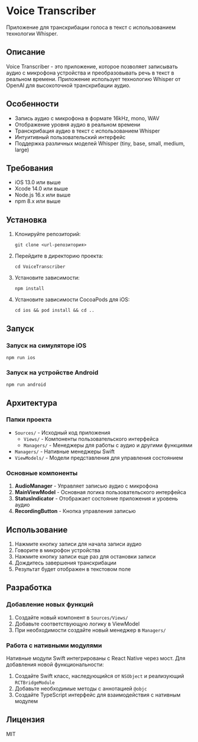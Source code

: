 # Voice Transcriber

Приложение для транскрибации голоса в текст с использованием технологии Whisper.

## Описание

Voice Transcriber - это приложение, которое позволяет записывать аудио с микрофона устройства и преобразовывать речь в текст в реальном времени. Приложение использует технологию Whisper от OpenAI для высокоточной транскрибации аудио.

## Особенности

- Запись аудио с микрофона в формате 16kHz, mono, WAV
- Отображение уровня аудио в реальном времени
- Транскрибация аудио в текст с использованием Whisper
- Интуитивный пользовательский интерфейс
- Поддержка различных моделей Whisper (tiny, base, small, medium, large)

## Требования

- iOS 13.0 или выше
- Xcode 14.0 или выше
- Node.js 16.x или выше
- npm 8.x или выше

## Установка

1. Клонируйте репозиторий:
   ```
   git clone <url-репозитория>
   ```

2. Перейдите в директорию проекта:
   ```
   cd VoiceTranscriber
   ```

3. Установите зависимости:
   ```
   npm install
   ```

4. Установите зависимости CocoaPods для iOS:
   ```
   cd ios && pod install && cd ..
   ```

## Запуск

### Запуск на симуляторе iOS

```
npm run ios
```

### Запуск на устройстве Android

```
npm run android
```

## Архитектура

### Папки проекта

- `Sources/` - Исходный код приложения
  - `Views/` - Компоненты пользовательского интерфейса
  - `Managers/` - Менеджеры для работы с аудио и другими функциями
- `Managers/` - Нативные менеджеры Swift
- `ViewModels/` - Модели представления для управления состоянием

### Основные компоненты

1. **AudioManager** - Управляет записью аудио с микрофона
2. **MainViewModel** - Основная логика пользовательского интерфейса
3. **StatusIndicator** - Отображает состояние приложения и уровень аудио
4. **RecordingButton** - Кнопка управления записью

## Использование

1. Нажмите кнопку записи для начала записи аудио
2. Говорите в микрофон устройства
3. Нажмите кнопку записи еще раз для остановки записи
4. Дождитесь завершения транскрибации
5. Результат будет отображен в текстовом поле

## Разработка

### Добавление новых функций

1. Создайте новый компонент в `Sources/Views/`
2. Добавьте соответствующую логику в ViewModel
3. При необходимости создайте новый менеджер в `Managers/`

### Работа с нативными модулями

Нативные модули Swift интегрированы с React Native через мост. Для добавления новой функциональности:

1. Создайте Swift класс, наследующийся от `NSObject` и реализующий `RCTBridgeModule`
2. Добавьте необходимые методы с аннотацией `@objc`
3. Создайте TypeScript интерфейс для взаимодействия с нативным модулем

## Лицензия

MIT